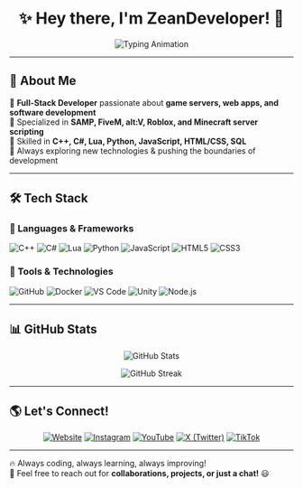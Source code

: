 <h1 align="center">✨ Hey there, I'm ZeanDeveloper! 🚀</h1>

<p align="center">
  <img src="https://readme-typing-svg.herokuapp.com?font=Fira+Code&size=22&pause=1000&color=FF5733&center=true&vCenter=true&width=550&lines=Full-Stack+Developer;Game+Server+Developer;Tech+Enthusiast;Open-Source+Contributor" alt="Typing Animation">
</p>

---

## 🚀 About Me  
🔹 **Full-Stack Developer** passionate about **game servers, web apps, and software development**  
🔹 Specialized in **SAMP, FiveM, alt:V, Roblox, and Minecraft server scripting**  
🔹 Skilled in **C++, C#, Lua, Python, JavaScript, HTML/CSS, SQL**  
🔹 Always exploring new technologies & pushing the boundaries of development  

---

## 🛠 Tech Stack  
### 🚀 Languages & Frameworks  
![C++](https://img.shields.io/badge/C++-00599C?style=for-the-badge&logo=cplusplus&logoColor=white)
![C#](https://img.shields.io/badge/C%23-239120?style=for-the-badge&logo=csharp&logoColor=white)
![Lua](https://img.shields.io/badge/Lua-2C2D72?style=for-the-badge&logo=lua&logoColor=white)
![Python](https://img.shields.io/badge/Python-3776AB?style=for-the-badge&logo=python&logoColor=white)
![JavaScript](https://img.shields.io/badge/JavaScript-F7DF1E?style=for-the-badge&logo=javascript&logoColor=black)
![HTML5](https://img.shields.io/badge/HTML5-E34F26?style=for-the-badge&logo=html5&logoColor=white)
![CSS3](https://img.shields.io/badge/CSS3-1572B6?style=for-the-badge&logo=css3&logoColor=white)

### 🔹 Tools & Technologies  
![GitHub](https://img.shields.io/badge/GitHub-181717?style=for-the-badge&logo=github&logoColor=white)
![Docker](https://img.shields.io/badge/Docker-2496ED?style=for-the-badge&logo=docker&logoColor=white)
![VS Code](https://img.shields.io/badge/VSCode-007ACC?style=for-the-badge&logo=visualstudiocode&logoColor=white)
![Unity](https://img.shields.io/badge/Unity-000000?style=for-the-badge&logo=unity&logoColor=white)
![Node.js](https://img.shields.io/badge/Node.js-339933?style=for-the-badge&logo=nodedotjs&logoColor=white)

---

## 📊 GitHub Stats  
<p align="center">
  <img src="https://github-readme-stats.vercel.app/api?username=ZeanDeveloper&show_icons=true&theme=radical" alt="GitHub Stats">
</p>

<p align="center">
  <img src="https://github-readme-streak-stats.herokuapp.com/?user=ZeanDeveloper&theme=radical" alt="GitHub Streak">
</p>

---

## 🌎 Let's Connect!  
<p align="center">
  <a href="https://zeandev.net" target="_blank"><img src="https://img.shields.io/badge/Website-FF7139?style=for-the-badge&logo=googlechrome&logoColor=white" alt="Website"></a>
  <a href="https://instagram.com/nixrfy" target="_blank"><img src="https://img.shields.io/badge/Instagram-E4405F?style=for-the-badge&logo=instagram&logoColor=white" alt="Instagram"></a>
  <a href="https://youtube.com/@nixrfy" target="_blank"><img src="https://img.shields.io/badge/YouTube-FF0000?style=for-the-badge&logo=youtube&logoColor=white" alt="YouTube"></a>
  <a href="https://twitter.com/nixrfy" target="_blank"><img src="https://img.shields.io/badge/X-000000?style=for-the-badge&logo=twitter&logoColor=white" alt="X (Twitter)"></a>
  <a href="https://tiktok.com/@nixrfy" target="_blank"><img src="https://img.shields.io/badge/TikTok-69C9D0?style=for-the-badge&logo=tiktok&logoColor=black" alt="TikTok"></a>
</p>

---

🔥 Always coding, always learning, always improving!  
💬 Feel free to reach out for **collaborations, projects, or just a chat!** 😃  
